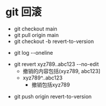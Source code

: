 # git 回滚

<!-- 创建分支 -->
+ git checkout main
+ git pull origin main
+ git checkout -b revert-to-version

<!-- 找到要回滚到的目标commit ID -->
+ git log --oneline

<!-- 创建revert commit回滚到指定版本 -->
+ git revert xyz789..abc123 --no-edit
    + 撤销的内容包括(xyz789, abc123]
    + xyz789^..abc123
        + 撤销包括xyz789

<!-- 推送分支并创建PR -->
+ git push origin revert-to-version